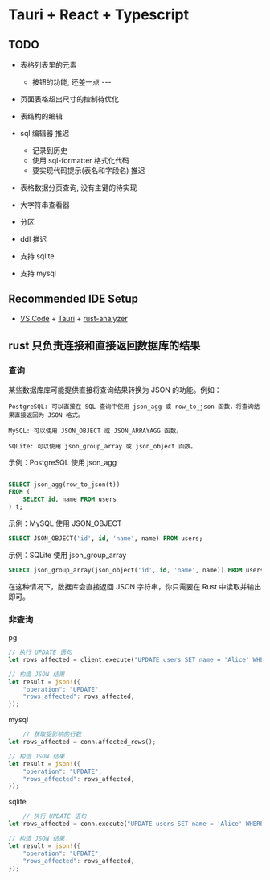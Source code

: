 # Tauri + React + Typescript

## TODO

- 表格列表里的元素  
  - 按钮的功能, 还差一点 ---
- 页面表格超出尺寸的控制待优化
- 表结构的编辑
- sql 编辑器 推迟
  - 记录到历史
  - 使用 sql-formatter 格式化代码
  - 要实现代码提示(表名和字段名) 推迟
  
- 表格数据分页查询, 没有主键的待实现
- 大字符串查看器
- 分区
- ddl 推迟
- 支持 sqlite
- 支持 mysql

## Recommended IDE Setup

- [VS Code](https://code.visualstudio.com/) + [Tauri](https://marketplace.visualstudio.com/items?itemName=tauri-apps.tauri-vscode) + [rust-analyzer](https://marketplace.visualstudio.com/items?itemName=rust-lang.rust-analyzer)

## rust 只负责连接和直接返回数据库的结果

### 查询

某些数据库库可能提供直接将查询结果转换为 JSON 的功能。例如：

    PostgreSQL: 可以直接在 SQL 查询中使用 json_agg 或 row_to_json 函数，将查询结果直接返回为 JSON 格式。

    MySQL: 可以使用 JSON_OBJECT 或 JSON_ARRAYAGG 函数。

    SQLite: 可以使用 json_group_array 或 json_object 函数。

示例：PostgreSQL 使用 json_agg

```sql

SELECT json_agg(row_to_json(t))
FROM (
    SELECT id, name FROM users
) t;
```

示例：MySQL 使用 JSON_OBJECT

```sql
SELECT JSON_OBJECT('id', id, 'name', name) FROM users;
```

示例：SQLite 使用 json_group_array

```sql
SELECT json_group_array(json_object('id', id, 'name', name)) FROM users;
```

在这种情况下，数据库会直接返回 JSON 字符串，你只需要在 Rust 中读取并输出即可。

### 非查询

pg

```rust
// 执行 UPDATE 语句
let rows_affected = client.execute("UPDATE users SET name = 'Alice' WHERE id = 1", &[]).await?;

// 构造 JSON 结果
let result = json!({
    "operation": "UPDATE",
    "rows_affected": rows_affected,
});
```

mysql

```rust
    // 获取受影响的行数
let rows_affected = conn.affected_rows();

// 构造 JSON 结果
let result = json!({
    "operation": "UPDATE",
    "rows_affected": rows_affected,
});
```

sqlite

```rust
    // 执行 UPDATE 语句
let rows_affected = conn.execute("UPDATE users SET name = 'Alice' WHERE id = 1", [])?;

// 构造 JSON 结果
let result = json!({
    "operation": "UPDATE",
    "rows_affected": rows_affected,
});

```
